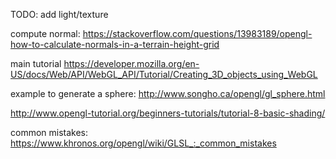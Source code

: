 
TODO:
add light/texture

compute normal:
https://stackoverflow.com/questions/13983189/opengl-how-to-calculate-normals-in-a-terrain-height-grid


main tutorial
https://developer.mozilla.org/en-US/docs/Web/API/WebGL_API/Tutorial/Creating_3D_objects_using_WebGL

example to generate a sphere:
http://www.songho.ca/opengl/gl_sphere.html

http://www.opengl-tutorial.org/beginners-tutorials/tutorial-8-basic-shading/

common mistakes:
https://www.khronos.org/opengl/wiki/GLSL_:_common_mistakes
